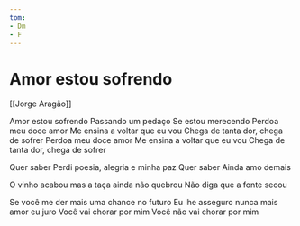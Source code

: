 ```yaml
---
tom:
- Dm
- F
---
```


# Amor estou sofrendo
[[Jorge Aragão]]
 
Amor estou sofrendo
Passando um pedaço
Se estou merecendo
Perdoa meu doce amor
Me ensina a voltar que eu vou
Chega de tanta dor, chega de sofrer
Perdoa meu doce amor
Me ensina a voltar que eu vou
Chega de tanta dor, chega de sofrer
 
Quer saber
Perdi poesia, alegria e minha paz
Quer saber
Ainda amo demais
 
O vinho acabou mas a taça ainda não quebrou
Não diga que a fonte secou
 
Se você me der mais uma chance no futuro
Eu lhe asseguro nunca mais amor eu juro
Você vai chorar por mim
Você não vai chorar por mim
